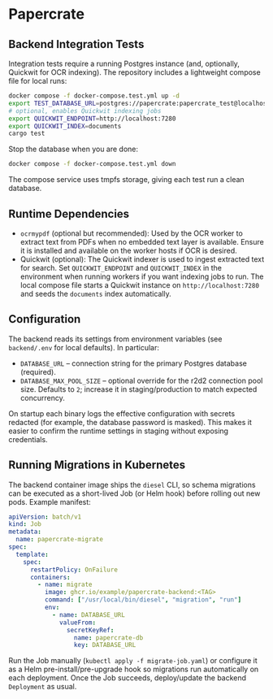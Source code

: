 # Papercrate

## Backend Integration Tests

Integration tests require a running Postgres instance (and, optionally, Quickwit for OCR indexing). The repository includes a lightweight compose file for local runs:

```bash
docker compose -f docker-compose.test.yml up -d
export TEST_DATABASE_URL=postgres://papercrate:papercrate_test@localhost:5433/papercrate_test
# optional, enables Quickwit indexing jobs
export QUICKWIT_ENDPOINT=http://localhost:7280
export QUICKWIT_INDEX=documents
cargo test
```

Stop the database when you are done:

```bash
docker compose -f docker-compose.test.yml down
```

The compose service uses tmpfs storage, giving each test run a clean database.

## Runtime Dependencies

- `ocrmypdf` (optional but recommended): Used by the OCR worker to extract text from PDFs when no embedded text layer is available. Ensure it is installed and available on the worker hosts if OCR is desired.
- Quickwit (optional): The Quickwit indexer is used to ingest extracted text for search. Set `QUICKWIT_ENDPOINT` and `QUICKWIT_INDEX` in the environment when running workers if you want indexing jobs to run. The local compose file starts a Quickwit instance on `http://localhost:7280` and seeds the `documents` index automatically.

## Configuration

The backend reads its settings from environment variables (see `backend/.env` for local defaults). In particular:

- `DATABASE_URL` – connection string for the primary Postgres database (required).
- `DATABASE_MAX_POOL_SIZE` – optional override for the r2d2 connection pool size. Defaults to `2`; increase it in staging/production to match expected concurrency.

On startup each binary logs the effective configuration with secrets redacted (for example, the database password is masked). This makes it easier to confirm the runtime settings in staging without exposing credentials.

## Running Migrations in Kubernetes

The backend container image ships the `diesel` CLI, so schema migrations can be executed as a short-lived Job (or Helm hook) before rolling out new pods. Example manifest:

```yaml
apiVersion: batch/v1
kind: Job
metadata:
  name: papercrate-migrate
spec:
  template:
    spec:
      restartPolicy: OnFailure
      containers:
        - name: migrate
          image: ghcr.io/example/papercrate-backend:<TAG>
          command: ["/usr/local/bin/diesel", "migration", "run"]
          env:
            - name: DATABASE_URL
              valueFrom:
                secretKeyRef:
                  name: papercrate-db
                  key: DATABASE_URL
```

Run the Job manually (`kubectl apply -f migrate-job.yaml`) or configure it as a Helm pre-install/pre-upgrade hook so migrations run automatically on each deployment. Once the Job succeeds, deploy/update the backend `Deployment` as usual.
